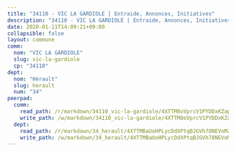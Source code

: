 ```yaml
---
title: "34110 - VIC LA GARDIOLE | Entraide, Annonces, Initiatives"
description: "34110 - VIC LA GARDIOLE | Entraide, Annonces, Initiatives"
date: 2020-01-11T14:09:21+09:00
collapsible: false
layout: commune
comm:
  nom: "VIC LA GARDIOLE"
  slug: vic-la-gardiole
  cp: "34110"
dept:
  nom: "Hérault"
  slug: herault
  num: "34"
peerpad:
  comm:
    read_path: /r/markdown/34110_vic-la-gardiole/4XTTM8oVprcV1PYDDxKZaptqmh3xjYZ2t54SuK86h49659PdA
    write_path: /w/markdown/34110_vic-la-gardiole/4XTTM8oVprcV1PYDDxKZaptqmh3xjYZ2t54SuK86h49659PdA-K3TgTxxaJk277Y3nSFShVp2icS298QXnDcoWAweXwzvSWWKjhuKCzzQ4gd1btK1HZFQKD6ho2SEst2jk8snpV2PYfVNZjRGrHcxmSLMwdBbK28uKyzQFzXX12fMX7sKrerVPWsn8
  dept:
    read_path: /r/markdown/34_herault/4XTTMBaUoHPLycDdXPtqBJGVh78NEVoMZNyf8Wnh1X5DK6Ew8
    write_path: /w/markdown/34_herault/4XTTMBaUoHPLycDdXPtqBJGVh78NEVoMZNyf8Wnh1X5DK6Ew8-K3TgTd4rzWVX1F82NgGyNepGUxhqCmodCALjxNZeEdBQWQhd1NJYx1gHMW9QBLL6sN41ALXRejLsG2VetgVferfVncrvVCz47dChJvN8ouQLRMdWs4KpxKPeRYR1nspmhzdBqF8J
---
```


